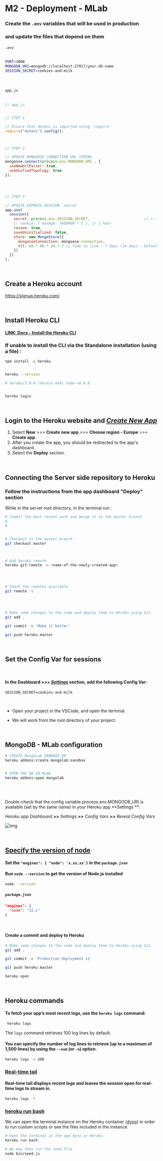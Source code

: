 # M2 - Deployment  - MLab 





### Create the `.env` variables that will be used in production 

### and update the files that depend on them



###### `.env`

```bash
PORT=3000
MONGODB_URI=mongodb://localhost:27017/your-db-name
SESSION_SECRET=cookies-and-milk
```



<br>



###### `app.js`

```js
// app.js


// STEP 1

// Ensure that dotenv is imported using `require`
require("dotenv").config();



// STEP 2

// UPDATE MONGOOSE CONNECTION URL STRING
mongoose.connect(process.env.MONGODB_URI , {
  useNewUrlParser: true,
  useUnifiedTopology: true
});




// STEP 3

// UPDATE EXPRESS-SESSION `secret`
app.use(
  session({
    secret: process.env.SESSION_SECRET,							// <--- UPDATE
    // cookie: { maxAge: 3600000 * 1 },	// 1 hour
    resave: true,
    saveUninitialized: false,
    store: new MongoStore({
      mongooseConnection: mongoose.connection,
      ttl: 60 * 60 * 24 * 7 // Time to live - 7 days (14 days - Default)
    })
  })
);
```

<br>





## Create a Heroku account



https://signup.heroku.com/



<br>



## Install Heroku CLI



#### [LINK: Docs - Install the Heroku CLI](https://devcenter.heroku.com/articles/heroku-cli#npm)



### If unable to install the CLI via the Standalone installation (using a file) :

```bash
npm install -g heroku


heroku --version

# heroku/7.0.0 (darwin-x64) node-v8.0.0


heroku login
```



<br>





## Login to the Heroku website and *<u>Create New App</u>*  



1. Select **New**  >>>  **Create new app** >>> **Choose region - Europe**  >>> **Create app**.
2. After you create the app, you should be redirected to the app's dashboard.
3. Select the **Deploy** section.



<br>



## Connecting the Server side repository to Heroku





### Follow the instructions from the app dashboard "Deploy" section



While in the server root directory, in the terminal run :



```bash
# Commit the most recent work and merge it to the master branch
#
#


# Checkout to the master branch
git checkout master



# Add heroku remote
heroku git:remote -a <name-of-the-newly-created-app>




# Check the remotes available
git remote -v




# Make some changes to the code and deploy them to Heroku using Git.
git add .

git commit -m 'Make it better'

git push heroku master
```





<br>



## Set the Config Var for sessions



<br>



#### In the Dashboard >>> *<u>Settings</u>* section, add the following Config Var:

```
SESSION_SECRET=cookies-and-milk
```





<br>



- Open your project in the VSCode, and open the terminal.

- We will work from the root directory of your project.





<br>



## MongoDB - MLab configuration



```bash
# CREATE MongoLab SANDBOX DB
heroku addons:create mongolab:sandbox


# OPEN THE DB IN MLAB
heroku addons:open mongolab
```



<br>



<br>



Double-check that the config variable process.env.MONGODB_URI is available (set by the same name) in your Heroku app **Settings **:

 *Heroku app Dashboard   **>>**   Settings   **>>**   Config Vars   **>>**   Reveal Config Vars*



![img](https://s3-eu-west-1.amazonaws.com/ih-materials/uploads/upload_1cb30f9dffdce535dfd81a094c36f58a.png)





<br>



## [Specify the version of node](https://devcenter.heroku.com/articles/deploying-nodejs#specify-the-version-of-node)



#### Set the `"engines": { "node": 'x.xx.xx'}` in the `package.json`



#### Run `node --version` to get the version of Node.js installed 

```bash
node --version
```



##### `package.json`

```json
"engines": {
  "node": "12.x"
}
```





<br>



#### Create a commit and deploy to Heroku

```bash
# Make some changes to the code and deploy them to Heroku using Git.
git add .

git commit -m 'Production deployment v1'

git push heroku master

heroku open

```





<br>





## Heroku commands



#### To fetch your app’s most recent logs, use the `heroku logs` command:

```bash
 heroku logs
```







The `logs` command retrieves 100 log lines by default. 

#### You can specify the number of log lines to retrieve (up to a maximum of 1,500 lines) by using the `--num` (or `-n`) option.

```bash
heroku logs -n 200

```





### [Real-time tail](https://devcenter.heroku.com/articles/logging#real-time-tail)

#### Real-time tail displays recent logs and leaves the session open for real-time logs to stream in. 

```bash
heroku logs -t

```





### [heroku run bash](https://devcenter.heroku.com/articles/heroku-cli-commands#heroku-run)

We can open the terminal instance on the Heroku container ([dyno](https://www.heroku.com/dynos)) in order to run custom scripts or see the files included in the instance. 

```bash
# Open the terminal in the app dyno in Heroku
heroku run bash

# We may then run the seed file
node bin/seed.js

```



<br>